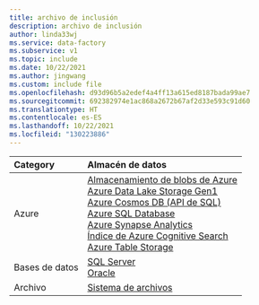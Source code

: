 ```yaml
---
title: archivo de inclusión
description: archivo de inclusión
author: linda33wj
ms.service: data-factory
ms.subservice: v1
ms.topic: include
ms.date: 10/22/2021
ms.author: jingwang
ms.custom: include file
ms.openlocfilehash: d93d96b5a2edef4a4ff13a615ed8187bada99ae7
ms.sourcegitcommit: 692382974e1ac868a2672b67af2d33e593c91d60
ms.translationtype: HT
ms.contentlocale: es-ES
ms.lasthandoff: 10/22/2021
ms.locfileid: "130223886"
---
```

| Category | Almacén de datos | 
| :-------- | :----------- | 
| Azure | [Almacenamiento de blobs de Azure](../data-factory-azure-blob-connector.md)<br/>[Azure Data Lake Storage Gen1](../data-factory-azure-datalake-connector.md)<br/>[Azure Cosmos DB (API de SQL)](../data-factory-azure-documentdb-connector.md)<br/>[Azure SQL Database](../data-factory-azure-sql-connector.md)<br/>[Azure Synapse Analytics](../data-factory-azure-sql-data-warehouse-connector.md)<br/>[Índice de Azure Cognitive Search](../data-factory-azure-search-connector.md)<br/>[Azure Table Storage](../data-factory-azure-table-connector.md) | 
| Bases de datos | [SQL Server](../data-factory-sqlserver-connector.md)<br/>[Oracle](../data-factory-onprem-oracle-connector.md) | 
| Archivo | [Sistema de archivos](../data-factory-onprem-file-system-connector.md) |
